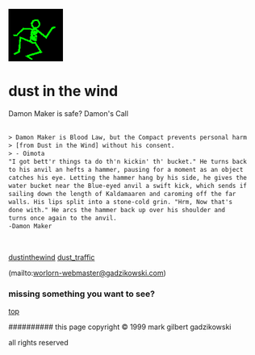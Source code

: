 ![dancer](assets/dancer.gif)

# dust in the wind



 Damon Maker is safe? Damon's Call

```
		
> Damon Maker is Blood Law, but the Compact prevents personal harm
> [from Dust in the Wind] without his consent.
> - Oimota
"I got bett'r things ta do th'n kickin' th' bucket." He turns back
to his anvil an hefts a hammer, pausing for a moment as an object
catches his eye. Letting the hammer hang by his side, he gives the
water bucket near the Blue-eyed anvil a swift kick, which sends if
sailing down the length of Kaldamaaren and caroming off the far
walls. His lips split into a stone-cold grin. "Hrm, Now that's
done with." He arcs the hammer back up over his shoulder and
turns once again to the anvil.
-Damon Maker
		
	
```

 





  [dustinthewind](dustinthewind.md)  [dust_traffic](dust_traffic.md) 

 (mailto:worlorn-webmaster@gadzikowski.com) 

 
### missing something you want to see?



 [top](#top) 

 
########## this page copyright © 1999 mark gilbert gadzikowski

 all rights reserved